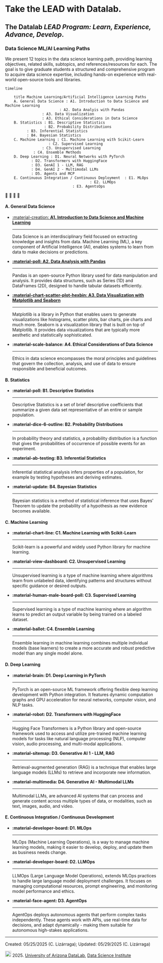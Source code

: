 # Take the LEAD with Datalab.

## The Datalab _LEAD Program: Learn, Experience, Advance, Develop_.

### Data Science ML/AI Learning Paths

We present 12 topics in the data science learning path, providing learning objectives, related skills, subtopics, and references/resources for each. The goal is to give graduate students a structured and comprehensive program to acquire data science expertise, including hands-on experience with real-world open-source tools and libraries.


```mermaid
timeline

    title Machine Learning/Artificial Intelligence Learning Paths
    A. General Data Science : A1. Introduction to Data Science and Machine Learning
    	    	 	     : A2. Data Analyis with Pandas
			     : A3. Data Visualization
			     : A3. Ethical Considerations in Data Science
    B. Statistics : B1. Descriptive Statistics
                  : B2. Probability Distributions
		  : B3. Inferential Statistics
		  : B4. Bayesian Statistics
    C. Machine Learning : C1. Machine Learning with Scikit-Learn
       	       		: C2. Supervised Learning
	        	 : C3. Unsupervised Learning
			 : C4. Ensemble Methods
    D. Deep Learning : D1. Neural Networks with PyTorch
		    : D2. Transformers with HuggingFace
		    : D3. GenAI 1 - LLM, RAG
		    : D4. GenAI 2 - Multimodal LLMs
		    : D5. Agents and MCP
    E. Continuous Integration / Continuous Deployment  : E1. MLOps
       		  	      		   	       : E2. LLMOps
						       : E3. AgentsOps
```

:construction: :construction: :construction: :construction: 


#### A. General Data Science

<!--
[**A1: Introduction to Data Science and Machine Learning**](mlpaths/A1_Intro_to_DataScience_and_ML.md)
-->

<div class="grid cards" markdown>

-   [:material-creation: **A1. Introduction to Data Science and Machine Learning**](mlpaths/A1_Intro_to_DataScience_and_ML.md)

    ---

    <p>Data Science is an interdisciplinary field focused on extracting knowledge and insights from data. Machine Learning (ML), a key component of Artificial Intelligence (AI), enables systems to learn from data to make decisions or predictions.</p>


-   [<b>:material-poll: A2. Data Analysis with Pandas</b>](mlpaths/A2_Python_for_DataScience.md)

    ---

    <p>Pandas is an open-source Python library used for data manipulation and analysis. It provides data structures, such as Series (1D) and DataFrames (2D), designed to handle tabular datasets efficiently. 


-   [<b>:material-chart-scatter-plot-hexbin: A3. Data Visualization with Matplotlib and Seaborn</b>](mlpaths/A2_Python_for_DataScience.md)

    ---

    <p>Matplotlib is a library in Python that enables users to generate visualizations like histograms, scatter plots, bar charts, pie charts and much more. Seaborn is a visualization library that is built on top of Matplotlib. It provides data visualizations that are typically more aesthetic and statistically sophisticated.
 

-   <b>:material-scale-balance: A4. Ethical Considerations of Data Science</b>

    ---

    <p>Ethics in data science encompasses the moral principles and guidelines that govern the collection, analysis, and use of data to ensure responsible and beneficial outcomes. 

</div>

#### B. Statistics

<div class="grid cards" markdown>

-   <b> :material-poll: B1. Descriptive Statistics</b>

    ---

    <p>Descriptive Statistics is a set of brief descriptive coefficients that summarize a given data set representative of an entire or sample population.

-   <b> :material-dice-6-outline: B2. Probability Distributions</b>

    ---

    <p>In probability theory and statistics, a probability distribution is a function that gives the probabilities of occurrence of possible events for an experiment.

-   <b> :material-ab-testing: B3. Inferential Statistics</b>

    ---

    <p>Inferential statistical analysis infers properties of a population, for example by testing hypotheses and deriving estimates.

-   <b> :material-update: B4. Bayesian Statistics</b>

    ---

    <p>Bayesian statistics is a method of statistical inference that uses Bayes' Theorem to update the probability of a hypothesis as new evidence becomes available. 


</div>


#### C. Machine Learning

<div class="grid cards" markdown>

-   <b> :material-chart-line: C1. Machine Learning with Scikit-Learn</b>

    ---

    <p>Scikit-learn is a powerful and widely used Python library for machine learning. 

-   <b> :material-view-dashboard: C2. Unsupervised Learning</b>

    ---

    <p>Unsupervised learning is a type of machine learning where algorithms learn from unlabeled data, identifying patterns and structures without specific guidance or desired outputs.

-   <b> :material-human-male-board-poll: C3. Supervised Learning</b>

    ---

    <p>Supervised learning is a type of machine learning where an algorithm learns to predict an output variable by being trained on a labeled dataset. 

-   <b> :material-ballot: C4. Ensemble Learning</b>

    ---

    <p>Ensemble learning in machine learning combines multiple individual models (base learners) to create a more accurate and robust predictive model than any single model alone. 




</div>

#### D. Deep Learning

<div class="grid cards" markdown>

-   <b>  :material-brain: D1. Deep Learning in PyTorch </b>

    ---

    <p>PyTorch is an open-source ML framework offering flexible deep learning development with Python integration. It features dynamic computation graphs and GPU acceleration for neural networks, computer vision, and NLP tasks.
    

-   <b> :material-robot: D2. Transformers with HuggingFace</b>

    ---

    <p>Hugging Face Transformers is a Python library and open-source framework used to access and utilize pre-trained machine learning models for tasks like natural language processing (NLP), computer vision, audio processing, and multi-modal applications. 


-   <b> :material-sitemap:  D3. Generative AI 1 - LLM, RAG</b>

    ---

    <p>Retrieval-augmented generation (RAG) is a technique that enables large language models (LLMs) to retrieve and incorporate new information. 


-   <b> :material-multimedia: D4. Generative AI - Multimodal LLMs </b>

    ---

    <p>Multimodal LLMs, are advanced AI systems that can process and generate content across multiple types of data, or modalities, such as text, images, audio, and video. 


</div>

#### E. Continuous Integration / Continuous Development

<div class="grid cards" markdown>

-   <b> :material-developer-board: D1. MLOps</b>

    ---

    <p>MLOps (Machine Learning Operations), is a way to manage machine learning models, making it easier to develop, deploy, and update them as business needs change.

-   <b> :material-developer-board: D2. LLMOps</b>

    ---

    <p> LLMOps (Large Language Model Operations), extends MLOps practices to handle large language model deployment challenges. It focuses on managing computational resources, prompt engineering, and monitoring model performance and ethics.


-   <b> :material-face-agent: D3. AgentOps</b>

    ---

    <p>AgentOps deploys autonomous agents that perform complex tasks independently. These agents work with APIs, use real-time data for decisions, and adapt dynamically - making them suitable for autonomous high-stakes applications.


</div>


***

Created: 05/25/2025 (C. Lizárraga); Updated: 05/29/2025 (C. Lizárraga)


<img src="https://upload.wikimedia.org/wikipedia/commons/thumb/a/a3/Cc.logo.circle.svg/64px-Cc.logo.circle.svg.png" width=20> 2025. [University of Arizona DataLab](https://datascience.arizona.edu/education/uarizona-data-lab), [Data Science Institute](https://datascience.arizona.edu/)





